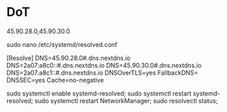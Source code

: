# DoT

45.90.28.0,45.90.30.0

sudo nano /etc/systemd/resolved.conf

[Resolve]
DNS=45.90.28.0#.dns.nextdns.io
DNS=2a07:a8c0::#.dns.nextdns.io
DNS=45.90.30.0#.dns.nextdns.io
DNS=2a07:a8c1::#.dns.nextdns.io
DNSOverTLS=yes
FallbackDNS=
DNSSEC=yes
Cache=no-negative

sudo systemctl enable systemd-resolved;
sudo systemctl restart systemd-resolved;
sudo systemctl restart NetworkManager;
sudo resolvectl status;
